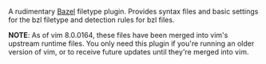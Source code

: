 A rudimentary [Bazel](http://bazel.io) filetype plugin. Provides syntax files
and basic settings for the bzl filetype and detection rules for bzl files.

**NOTE**: As of vim 8.0.0164, these files have been merged into vim's upstream
runtime files. You only need this plugin if you're running an older version of
vim, or to receive future updates until they're merged into vim.

